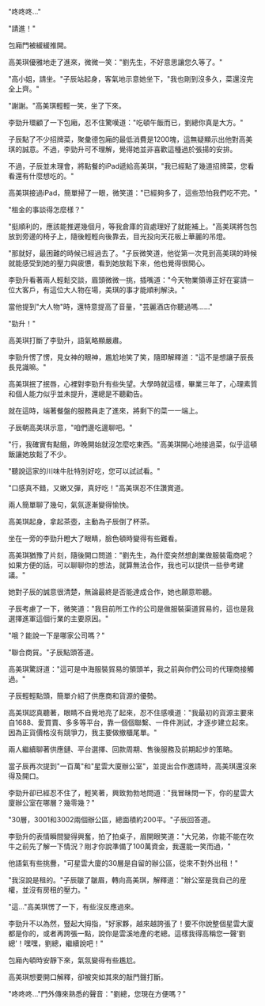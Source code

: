 "咚咚咚..."

"請進！"

包廂門被緩緩推開。

高美琪優雅地走了進來，微微一笑："劉先生，不好意思讓您久等了。"

"高小姐，請坐。"子辰站起身，客氣地示意她坐下，"我也剛到沒多久，菜還沒完全上齊。"

"謝謝。"高美琪輕輕一笑，坐了下來。

李勁升環顧了一下包廂，忍不住驚嘆道："吃頓午飯而已，劉總你真是大方。"

子辰點了不少招牌菜，聚彙德包廂的最低消費是1200塊，這無疑顯示出他對高美琪的誠意。不過，李勁升可不理解，覺得她並非喜歡這種過於張揚的安排。

不過，子辰並未理會，將點餐的iPad遞給高美琪，"我已經點了幾道招牌菜，您看看還有什麼想吃的。"

高美琪接過iPad，簡單掃了一眼，微笑道："已經夠多了，這些恐怕我們吃不完。"

"租金的事談得怎麼樣？"

"挺順利的，應該能推遲幾個月，等我倉庫的貨處理好了就能補上。"高美琪將包包放到旁邊的椅子上，隨後輕輕向後靠去，目光投向天花板上華麗的吊燈。

"那就好，最困難的時候已經過去了。"子辰微笑道，他從第一次見到高美琪的時候就能感受到她的壓力與疲憊，看到她放鬆下來，他也覺得很開心。

李勁升看著兩人輕鬆交談，眉頭微微一挑，插嘴道："今天物業領導正好在宴請一位大客戶，有這位大人物在場，美琪的事才能順利解決。"

當他提到"大人物"時，還特意提高了音量，"芸麗酒店你聽過嗎……"

"勁升！"

高美琪打斷了李勁升，語氣略顯嚴肅。

李勁升愣了愣，見女神的眼神，尷尬地笑了笑，隨即解釋道："這不是想讓子辰長長見識嘛。"

高美琪抿了抿唇，心裡對李勁升有些失望。大學時就這樣，畢業三年了，心理素質和個人能力似乎並未提升，還總是不聽勸告。

就在這時，端著餐盤的服務員走了進來，將剩下的菜一一端上。

子辰朝高美琪示意，"咱們邊吃邊聊吧。"

"行，我確實有點餓，昨晚開始就沒怎麼吃東西。"高美琪開心地接過菜，似乎這頓飯讓她放鬆了不少。

"聽說這家的川味牛肚特別好吃，您可以試試看。"

"口感真不錯，又嫩又彈，真好吃！"高美琪忍不住讚賞道。

兩人簡單聊了幾句，氣氛逐漸變得愉快。

高美琪起身，拿起茶壺，主動為子辰倒了杯茶。

坐在一旁的李勁升瞪大了眼睛，臉色頓時變得有些難看。

高美琪猶豫了片刻，隨後開口問道："劉先生，為什麼突然想創業做服裝電商呢？如果方便的話，可以聊聊你的想法，就算無法合作，我也可以提供一些參考建議。"

她對子辰的誠意很清楚，無論最終是否能達成合作，她也願意聆聽。

子辰考慮了一下，微笑道："我目前所工作的公司是做服裝渠道貿易的，這也是我選擇進軍這個行業的主要原因。"

"哦？能說一下是哪家公司嗎？"

"聯合商貿。"子辰點頭答道。

高美琪驚訝道："這可是中海服裝貿易的領頭羊，我之前與你們公司的代理商接觸過。"

子辰輕輕點頭，簡單介紹了供應商和貨源的優勢。

高美琪認真聽著，眼睛不自覺地亮了起來，忍不住感嘆道："我最初的貨源主要來自1688、愛買賣、多多等平台，靠一個個聯繫、一件件測試，才逐步建立起來。因為正貨價格沒有競爭力，我主要做撤櫃尾單。"

兩人繼續聊著供應鏈、平台選擇、回款周期、售後服務及前期起步的策略。

當子辰再次提到"一百萬"和"星雲大廈辦公室"，並提出合作邀請時，高美琪還沒來得及開口。

李勁升卻已經忍不住了，輕笑著，興致勃勃地問道："我冒昧問一下，你的星雲大廈辦公室在哪層？幾零幾？"

"30層，3001和3002兩個辦公區，總面積約200平。"子辰回答道。

李勁升的表情瞬間變得興奮，拍了拍桌子，眉開眼笑道："大兄弟，你能不能在吹牛之前先了解一下情況？剛才你說準備了100萬資金，我還能一笑而過，"

他語氣有些挑釁，"可星雲大廈的30層是自留的辦公區，從來不對外出租！"

"我沒說是租的。"子辰皺了皺眉，轉向高美琪，解釋道："辦公室是我自己的産權，並沒有房租的壓力。"

"這…"高美琪愣了一下，有些沒反應過來。

李勁升不以為然，豎起大拇指，"好家夥，越來越誇張了！要不你說整個星雲大廈都是你的，或者再誇張一點，說你是雲溪地產的老總。這樣我得高稱您一聲‘劉總’！嘿嘿，劉總，繼續說吧！"

包廂內頓時安靜下來，氣氛變得有些尷尬。

高美琪想要開口解釋，卻被突如其來的敲門聲打斷。

"咚咚咚..."門外傳來熟悉的聲音："劉總，您現在方便嗎？"

